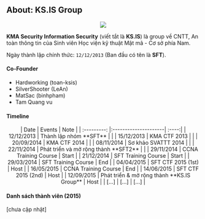 ## About: KS.IS Group 

<p align="center">
  <img src="https://raw.githubusercontent.com/ks-is/docs/master/git-logo.png?raw=true"/>
</p>

**KMA Security Information Security** (viết tắt là **KS.IS**) là group về CNTT, An toàn thông tin của Sinh viên Học viện kỹ thuật Mật mã - Cơ sở phía Nam.

Ngày thành lập chính thức: `12/12/2013` (Ban đầu có tên là **SFT**).

#### Co-Founder

* Hardworking (toan-ksis)
* SilverShooter (LeAn)
* MatSac (binhpham)
* Tam Quang vu

#### Timeline

<p align="center">
| Date  | Events  | Note |
| :---------: |:---------------------| :----:|
| 12/12/2013  | Thành lập nhóm **SFT**   | |
| 15/12/2013  | KMA CTF 2013         | |
| 20/09/2014  | KMA CTF 2014         | |
| 08/11/2014  | Sơ khảo SVATTT 2014  | |
| 22/11/2014  | Phát triển và mở rộng thành **SFT2** |  |
| 29/11/2014  | CCNA Training Course | Start |
| 21/12/2014  | SFT Training Course  | Start |
| 29/03/2014  | SFT Training Course  | End   |
| 04/04/2015  | SFT CTF 2015 (1st)   | Host  |
| 16/05/2015  | CCNA Training Course | End   |
| 14/06/2015  | SFT CTF 2015 (2nd)   | Host         |
| 12/09/2015  | Phát triển & mở rộng thành **KS.IS Group** | Host |
| [...]  | [...]   | [...]  |
</p>

#### Danh sách thành viên (2015)

[chưa cập nhật]


